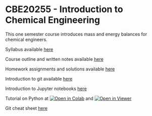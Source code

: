 # CBE20255 - Introduction to Chemical Engineering

This one semester course introduces mass and energy balances for chemical engineers. 

Syllabus available [here](./syllabus.org)

Course outline and written notes available [here](./Lectures.org)

Homework assignments and solutions available [here](./homework.org)

Introduction to git available [here](http://rogerdudler.github.io/git-guide/)

Introduction to Jupyter notebooks [here](https://jupyter.org)

Tutorial on Python at [![Open in Colab](https://colab.research.google.com/assets/colab-badge.svg)](https://colab.research.google.com/github/wmfschneider/CHE30324/blob/master/Resources/Python_Tutorial.ipynb) and [![Open in Viewer](./Resources/nbviewer.svg)](https://nbviewer.jupyter.org/github/wmfschneider/CHE30324/blob/master/Resources/Python_Tutorial.ipynb)

Git cheat sheet [here](https://services.github.com/on-demand/downloads/github-git-cheat-sheet.pdf)

